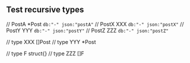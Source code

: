 ## Test recursive types

// PostA *Post `db:"-" json:"postA"`
// PostX XXX   `db:"-" json:"postX"`
// PostY YYY   `db:"-" json:"postY"`
// PostZ ZZZ   `db:"-" json:"postZ"`

// type XXX []Post
// type YYY *Post

// type F struct{}
// type ZZZ []F
